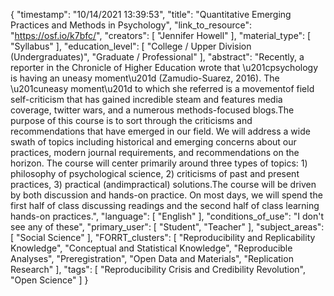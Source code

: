 {
    "timestamp": "10/14/2021 13:39:53",
    "title": "Quantitative Emerging Practices and Methods in Psychology",
    "link_to_resource": "https://osf.io/k7bfc/",
    "creators": [
        "Jennifer Howell"
    ],
    "material_type": [
        "Syllabus"
    ],
    "education_level": [
        "College / Upper Division (Undergraduates)",
        "Graduate / Professional"
    ],
    "abstract": "Recently, a reporter in the Chronicle of Higher Education wrote that \u201cpsychology is having an uneasy moment\u201d (Zamudio-Suarez, 2016). The \u201cuneasy moment\u201d to which she referred is a movementof field self-criticism that has gained incredible steam and features media coverage, twitter wars, and a numerous methods-focused blogs.The purpose of this course is to sort through the criticisms and recommendations that have emerged in our field. We will address a wide swath of topics including historical and emerging concerns about our practices, modern journal requirements, and recommendations on the horizon. The course will center primarily around three types of topics: 1) philosophy of psychological science, 2) criticisms of past and present practices, 3) practical (andimpractical) solutions.The course will be driven by both discussion and hands-on practice. On most days, we will spend the first half of class discussing readings and the second half of class learning hands-on practices.",
    "language": [
        "English"
    ],
    "conditions_of_use": "I don't see any of these",
    "primary_user": [
        "Student",
        "Teacher"
    ],
    "subject_areas": [
        "Social Science"
    ],
    "FORRT_clusters": [
        "Reproducibility and Replicability Knowledge",
        "Conceptual and Statistical Knowledge",
        "Reproducible Analyses",
        "Preregistration",
        "Open Data and Materials",
        "Replication Research"
    ],
    "tags": [
        "Reproducibility Crisis and Credibility Revolution",
        "Open Science"
    ]
}